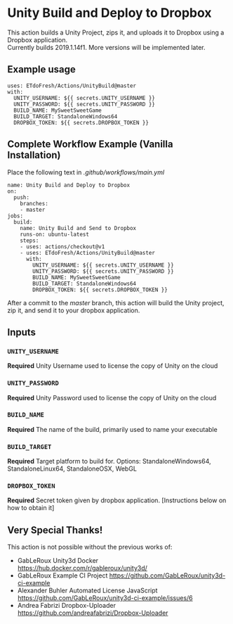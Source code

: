 # Unity Build and Deploy to Dropbox
This action builds a Unity Project, zips it, and uploads it to Dropbox using a Dropbox application.  
Currently builds 2019.1.14f1. More versions will be implemented later.

## Example usage
```
uses: ETdoFresh/Actions/UnityBuild@master
with:
  UNITY_USERNAME: ${{ secrets.UNITY_USERNAME }}
  UNITY_PASSWORD: ${{ secrets.UNITY_PASSWORD }}
  BUILD_NAME: MySweetSweetGame
  BUILD_TARGET: StandaloneWindows64
  DROPBOX_TOKEN: ${{ secrets.DROPBOX_TOKEN }}
```

## Complete Workflow Example (Vanilla Installation)
Place the following text in *.github/workflows/main.yml*
```
name: Unity Build and Deploy to Dropbox
on:
  push:
    branches:
    - master
jobs:
  build:
    name: Unity Build and Send to Dropbox
    runs-on: ubuntu-latest
    steps:
    - uses: actions/checkout@v1
    - uses: ETdoFresh/Actions/UnityBuild@master
      with:
        UNITY_USERNAME: ${{ secrets.UNITY_USERNAME }}
        UNITY_PASSWORD: ${{ secrets.UNITY_PASSWORD }}
        BUILD_NAME: MySweetSweetGame
        BUILD_TARGET: StandaloneWindows64
        DROPBOX_TOKEN: ${{ secrets.DROPBOX_TOKEN }}
```
After a commit to the *master* branch, this action will build the Unity project, zip it, and send it to your dropbox application.

## Inputs
### `UNITY_USERNAME`
**Required** Unity Username used to license the copy of Unity on the cloud

### `UNITY_PASSWORD`
**Required** Unity Password used to license the copy of Unity on the cloud

### `BUILD_NAME`
**Required** The name of the build, primarily used to name your executable

### `BUILD_TARGET`
**Required** Target platform to build for. Options: StandaloneWindows64, StandaloneLinux64, StandaloneOSX, WebGL

### `DROPBOX_TOKEN`
**Required** Secret token given by dropbox application. [Instructions below on how to obtain it]

## Very Special Thanks!
This action is not possible without the previous works of:
- GabLeRoux Unity3d Docker https://hub.docker.com/r/gableroux/unity3d/
- GabLeRoux Example CI Project https://github.com/GabLeRoux/unity3d-ci-example
- Alexander Buhler Automated License JavaScript https://github.com/GabLeRoux/unity3d-ci-example/issues/6
- Andrea Fabrizi Dropbox-Uploader https://github.com/andreafabrizi/Dropbox-Uploader
